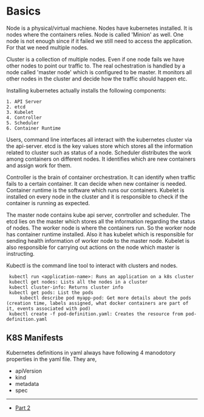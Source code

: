 # Basics

Node is a physical/virtual machiene. Nodes have kubernetes installed. It is nodes where the containers relies. Node is called 'Minion' as well. One node is not enough since if it failed we still need to access the application. For that we need multiple nodes.

Cluster is a collection of multiple nodes. Even if one node fails we have other nodes to point our  traffic to. The real ochestration is handled by a node called 'master node' which is configured to be master. It monitors all other nodes in the cluster and decide how the traffic should happen etc.

Installing kubernetes actually installs the following components:
	
	1. API Server
	2. etcd
	3. Kubelet
	4. Controller	
	5. Scheduler
	6. Container Runtime

Users, command line interfaces all interact with the kubernetes cluster via the api-server.
etcd is the key values store which stores all the information related to cluster such as status of a node.
Scheduler distributes the work among containers on different nodes. It identifies which are new containers and assign work for them.

Controller is the brain of container orchestration. It can identify when traffic fails to a certain container. It can decide when new container is needed.
Container runtime is the software which runs our containers.
Kubelet is installed on every node in the cluster and it is responsible to check if the container is running as expected.

The master node contains kube api server, conrtroller and scheduler. The etcd lies on the master which stores all the information regarding the status of nodes.
The worker node is where the containers run. So the worker node has container runtime installed. Also it has kubelet which is responsible for sending health information of worker node to the master node. Kubelet is also responsible for carrying out actions on the node which master is instructing.

Kubectl is the command line tool to interact with clusters and nodes.

	 kubectl run <application-name>: Runs an application on a k8s cluster
	 kubectl get nodes: Lists all the nodes in a cluster
	 kubectl cluster-info: Returns cluster info
	 kubectl get pods: List the pods
         kubectl describe pod myapp-pod: Get more details about the pods (creation time, labels assigned, what docker containers are part of it, events associated with pod)
	 kubectl create -f pod-definition.yaml: Creates the resource from pod-definition.yaml
	 
## K8S Manifests
Kubernetes definitions in yaml always have following 4 manodotory properties in the yaml file. They are,

- apiVersion
- kind
- metadata
- spec

----
- [Part 2](basics-part2.md)
